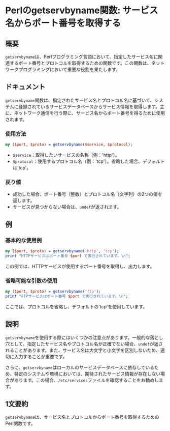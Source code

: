 <!--
Meta Description: # Perlのgetservbyname関数: サービス名からポート番号を取得する ## 概要 `getservbyname`は、Perlプログラミング言語において、指定したサービス名に関連するポート番号とプロトコルを取得するための関数です。この関数は、ネットワークプログラミングにおいて重要な役割を...
Meta Keywords: getservbyname, port, tcp, perl, proto
-->

# Perlのgetservbyname関数: サービス名からポート番号を取得する

## 概要
`getservbyname`は、Perlプログラミング言語において、指定したサービス名に関連するポート番号とプロトコルを取得するための関数です。この関数は、ネットワークプログラミングにおいて重要な役割を果たします。

## ドキュメント
`getservbyname`関数は、指定されたサービス名とプロトコル名に基づいて、システムに登録されているサービスデータベースからサービス情報を取得します。主に、ネットワーク通信を行う際に、サービス名からポート番号を得るために使用されます。

### 使用方法
```perl
my ($port, $proto) = getservbyname($service, $protocol);
```
- `$service`：取得したいサービスの名称（例：'http'）。
- `$protocol`：使用するプロトコル名（例：'tcp'）。省略した場合、デフォルトは'tcp'。

### 戻り値
- 成功した場合、ポート番号（整数）とプロトコル名（文字列）の2つの値を返します。
- サービスが見つからない場合は、`undef`が返されます。

## 例
### 基本的な使用例
```perl
my ($port, $proto) = getservbyname('http', 'tcp');
print "HTTPサービスはポート番号 $port で実行されています。\n";
```
この例では、HTTPサービスが使用するポート番号を取得し、出力します。

### 省略可能な引数の使用
```perl
my ($port, $proto) = getservbyname('ftp');
print "FTPサービスはポート番号 $port で実行されています。\n";
```
ここでは、プロトコルを省略し、デフォルトの'tcp'を使用しています。

## 説明
`getservbyname`を使用する際にはいくつかの注意点があります。一般的な落とし穴として、指定したサービス名やプロトコル名が正確でない場合、`undef`が返されることがあります。また、サービス名は大文字と小文字を区別しないため、適切に入力することが重要です。

さらに、`getservbyname`はローカルのサービスデータベースに依存しているため、特定のシステムや環境においては、期待されたサービス情報が存在しない場合があります。この場合、`/etc/services`ファイルを確認することをお勧めします。

## 1文要約
`getservbyname`は、サービス名とプロトコルからポート番号を取得するためのPerl関数です。